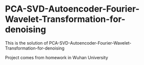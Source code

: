 # PCA-SVD-Autoencoder-Fourier-Wavelet-Transformation-for-denoising
This is the solution of PCA-SVD-Autoencoder-Fourier-Wavelet-Transformation-for-denoising

Project comes from homework in Wuhan University

